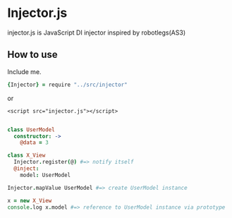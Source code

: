 # Injector.js

injector.js is JavaScript DI injector inspired by robotlegs(AS3)

## How to use

Include me.

```coffee
{Injector} = require "../src/injector"
```

or

```
<script src="injector.js"></script>
```


```coffee

class UserModel
  constructor: ->
    @data = 3

class X_View
  Injector.register(@) #=> notify itself
  @inject:
    model: UserModel

Injector.mapValue UserModel #=> create UserModel instance

x = new X_View
console.log x.model #=> reference to UserModel instance via prototype
```
